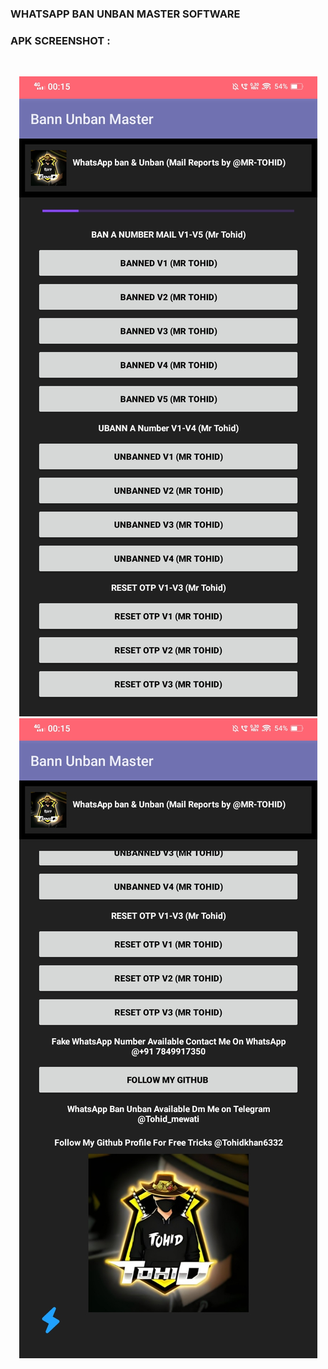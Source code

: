 ### WHATSAPP BAN UNBAN MASTER SOFTWARE


### APK SCREENSHOT :

<br>
<p align="center">
<img src="/Tohid_01.png"/>
<img src="/Tohid_02.png"/>
</p>
